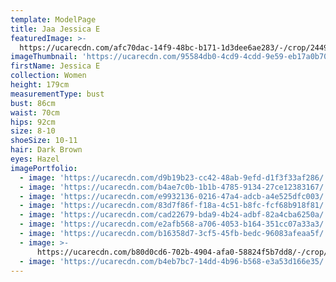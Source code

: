 ```yaml
---
template: ModelPage
title: Jaa Jessica E
featuredImage: >-
  https://ucarecdn.com/afc70dac-14f9-48bc-b171-1d3dee6ae283/-/crop/2449x1282/0,0/-/preview/
imageThumbnail: 'https://ucarecdn.com/95584db0-4cd9-4cdd-9e59-eb17a0b70d27/'
firstName: Jessica E
collection: Women
height: 179cm
measurementType: bust
bust: 86cm
waist: 70cm
hips: 92cm
size: 8-10
shoeSize: 10-11
hair: Dark Brown
eyes: Hazel
imagePortfolio:
  - image: 'https://ucarecdn.com/d9b19b23-cc42-48ab-9efd-d1f3f33af286/'
  - image: 'https://ucarecdn.com/b4ae7c0b-1b1b-4785-9134-27ce12383167/'
  - image: 'https://ucarecdn.com/e9932136-0216-47a4-adcb-a4e525dfc003/'
  - image: 'https://ucarecdn.com/83d7f86f-f18a-4c51-b8fc-fcf68b918f81/'
  - image: 'https://ucarecdn.com/cad22679-bda9-4b24-adbf-82a4cba6250a/'
  - image: 'https://ucarecdn.com/e2afb568-a706-4053-b164-351cc07a33a3/'
  - image: 'https://ucarecdn.com/b16358d7-3cf5-45fb-bedc-96083afeaa5f/'
  - image: >-
      https://ucarecdn.com/b80d0cd6-702b-4904-afa0-58824f5b7dd8/-/crop/641x960/162,0/-/preview/
  - image: 'https://ucarecdn.com/b4eb7bc7-14dd-4b96-b568-e3a53d166e35/'
---
```


